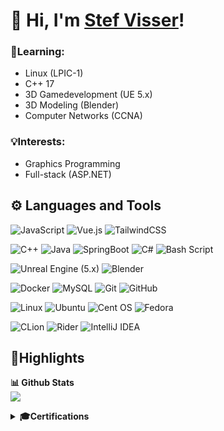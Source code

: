 # 👋 Hi, I'm <a href="https://github.com/ZalmoraDev">Stef Visser</a>!

### 🧠Learning:
<ul>
  <li>Linux (LPIC-1)</li>
  <li>C++ 17</li>
  <li>3D Gamedevelopment (UE 5.x)</li>
  <li>3D Modeling (Blender)</li>
  <li>Computer Networks (CCNA)</li>
</ul>

### 💡Interests:
<ul>
  <li>Graphics Programming</li>
  <li>Full-stack (ASP.NET)</li>
</ul>

## ⚙️ Languages and Tools

![JavaScript](https://img.shields.io/badge/javascript-323330.svg?style=for-the-badge&logo=javascript&logoColor=%23F7DF1E)
![Vue.js](https://img.shields.io/badge/vuejs-35495e.svg?style=for-the-badge&logo=vuedotjs&logoColor=%234FC08D)
![TailwindCSS](https://img.shields.io/badge/tailwindcss-38B2AC.svg?style=for-the-badge&logo=tailwind-css&logoColor=white)
<!-- ![HTML5](https://img.shields.io/badge/html5-%23E34F26.svg?style=for-the-badge&logo=html5&logoColor=white) -->
<!-- ![CSS3](https://img.shields.io/badge/css3-1572B6.svg?style=for-the-badge&logo=css&logoColor=white) -->

![C++](https://img.shields.io/badge/c++-084a86.svg?style=for-the-badge&logo=c%2B%2B&logoColor=white)
![Java](https://img.shields.io/badge/java-ED8B00?style=for-the-badge&logo=openjdk&logoColor=white)
![SpringBoot](https://img.shields.io/badge/springboot-72b545?style=for-the-badge&logo=springboot&logoColor=white)
![C#](https://img.shields.io/badge/c%23-512bd4.svg?style=for-the-badge&logo=csharp&logoColor=white)
![Bash Script](https://img.shields.io/badge/bash-121011.svg?style=for-the-badge&logo=gnu-bash&logoColor=white)

![Unreal Engine (5.x)](https://img.shields.io/badge/unreal%A0engine%A0(5.x)-000000.svg?style=for-the-badge&logo=unrealengine&logoColor=white)
![Blender](https://img.shields.io/badge/blender-eb7a08.svg?style=for-the-badge&logo=blender&logoColor=white)

![Docker](https://img.shields.io/badge/docker-0db7ed.svg?style=for-the-badge&logo=docker&logoColor=white)
![MySQL](https://img.shields.io/badge/mysql-4479A1.svg?style=for-the-badge&logo=mysql&logoColor=white)
![Git](https://img.shields.io/badge/git-F05033.svg?style=for-the-badge&logo=git&logoColor=white)
![GitHub](https://img.shields.io/badge/github-121011.svg?style=for-the-badge&logo=github&logoColor=white)

![Linux](https://img.shields.io/badge/Linux-FCC624?style=for-the-badge&logo=linux&logoColor=black)
![Ubuntu](https://img.shields.io/badge/Ubuntu-E95420?style=for-the-badge&logo=ubuntu&logoColor=white)
![Cent OS](https://img.shields.io/badge/cent%20os%20stream-002260?style=for-the-badge&logo=centos&logoColor=F0F0F0)
![Fedora](https://img.shields.io/badge/Fedora-294172?style=for-the-badge&logo=fedora&logoColor=white)

![CLion](https://img.shields.io/badge/CLion-21d789?style=for-the-badge&logo=clion&logoColor=white)
![Rider](https://img.shields.io/badge/Rider-dd1265.svg?style=for-the-badge&logo=Rider&logoColor=white)
![IntelliJ IDEA](https://img.shields.io/badge/IntelliJ-087cfa.svg?style=for-the-badge&logo=intellij-idea&logoColor=white)

## 📁Highlights
  <b>📊 Github Stats</b><br>
<a href="https://github.com/ZalmoraDev/ZalmoraDev">
  <img src="https://github-readme-stats.vercel.app/api/top-langs/?username=ZalmoraDev&theme=dark" />
</a>

<details>
  <summary><b>🎓Certifications</b></summary>
<!--     <img align="left" alt="Logo of LinkedIn" width="48px" style="padding-right:5px;" src="https://encrypted-tbn0.gstatic.com/images?q=tbn:ANd9GcSPNLVVS0PaqrSH66PI7NmuwF_R9rGAs1Q7iA&s"/>
    <a href="">CCNA</a> @ Cisco<br>
    ??? 2025 - ??? 20xx | Official Certification
    <br><br>
    <img align="left" alt="Logo of LinkedIn" width="48px" style="padding-right:5px;" src="https://encrypted-tbn0.gstatic.com/images?q=tbn:ANd9GcR0CUoJGuupeW1MZ0oYuStA8-J-66LaZUs_Xg&s"/>
    <a href="">LPIC-1</a> @ Linux Professional Institute<br>
    ??? 2025 - ??? 20xx | Official Certification
    <br><br>
    <img align="left" alt="Logo of LinkedIn" width="48px" style="padding-right:5px;" src="https://assets.dryicons.com/uploads/icon/svg/8337/a347cd89-1662-4421-be90-58e5e8004eae.svg"/>
    <a href="">Advanced C++: Building Projects with CMake</a> @ Károly Nyisztor<br>
    ??? 2025 | LinkedIn Learning, Course
    <br><br>-->
    <img align="left" alt="Logo of OpenEDG C++ Institute" width="48px" style="padding-right:5px;" src="https://media.licdn.com/dms/image/v2/D4E0DAQGF3wv87tVwuA/img_100_trans/img_100_trans/0/1712956868139?e=1758805200&v=beta&t=f_46g_NNsu4mmcdEXYijPXZdCwf9X-RFKWNTZsO53go"/>
    <a href="https://www.linkedin.com/learning/certificates/5de16b74578127db5b3ae67b9fbb12aed8a2e9230514437e5a1455707819b9ac">C++ Programming Professional Certificate</a> @ OpenEDG C++ Institute<br>
    Sep 2025 | LinkedIn Learning, Professional Certificate
    <br><br>
    <img align="left" alt="Logo of Docker, Inc." width="48px" style="padding-right:5px;" src="https://pbs.twimg.com/profile_images/1816856437567406080/ByISu1ft_400x400.jpg"/>
    <a href="https://www.linkedin.com/learning/certificates/3ca0b522be99daa8a66d554eb1003eb8a68430cc2ca2610485b851cad44487cb?lipi=urn%3Ali%3Apage%3Ad_flagship3_profile_view_base%3B402G6b6NSk2tSew7quV3hA%3D%3D">Docker Certificate of Completion</a> @ Docker, Inc<br>
    Feb 2025 | LinkedIn Learning, Professional Certificate
    <br>
  <hr>
    <img align="left" alt="Logo of Inholland" width="48px" style="padding-right:5px;" src="https://yt3.googleusercontent.com/EibQUZzBx8L8qTQGlEJREEf7zdGLeUDo3DEL7blCfIvpsNA2wsqCQpx0nk20GB0ngpMD0AlcBA=s900-c-k-c0x00ffffff-no-rj"/>
    <a href="https://www.inholland.nl/opleidingen/informatica-voltijd/">Informatics</a> @ Inholland Haarlem (Dutch)<br>
    Sep 2024 | Propaedeutic Diploma (First year completion)
    <br>
  <hr>
    <img align="left" alt="Logo of Nova College" width="48px" style="padding-right:10px;" src="https://www.novacollege.nl/Content/img/favicon.png"/>
    <a href="https://www.novacollege.nl/opleidingen/alle-opleidingen/software-developer/">Application- and mediadeveloper</a> @ Nova College Beverwijk (Dutch)<br>
    Jun 2022 | Secondary vocational education (MBO)
</details>

<!--
<details>
  <summary><b>💿Used hard- & software</b></summary>
  <ul>
    <li><b>Laptop</b>: Lenovo Legion 5 Pro (RTX 3070)</li>
    <li><b>OS</b>: Windows 11 & Fedora 41 KDE (Dual boot)</li>
  </ul>

  <ul>
    <li><b>Dev Tools</b>:
         <ul>
            <li>Jetbrains Suite (Rider, InteliJ, PhpStorm & CLion)</li>
            <li>VSCode</li>
            <li>CMD & WSL</li>
            <li>Unreal Engine 5.x</li>
            <li>draw.io (UML)</li>
        </ul>
    </li>
    <li><b>Creative work</b>:
         <ul>
            <li>Blender</li>
            <li>FL Studio</li>
            <li>Adobe CC (Ps, Ai & Substance 3D Painter)</li>
        </ul>
    </li>
        <li><b>Other</b>:
         <ul>
            <li>Brave Browser</li>
            <li>Notion (Notes)</li>
            <li>Anki (Flashcards)</li>
            <li>TickTick (To-do App)</li>
        </ul>
    </li>
  </ul>
</details>
-->


<!--
Here are some ideas to get you started:

- 🔭 I’m currently working on ...
- 🌱 I’m currently learning ...
- 👯 I’m looking to collaborate on ...
- 🤔 I’m looking for help with ...
- 💬 Ask me about ...
- 📫 How to reach me: ...
- 😄 Pronouns: ...
- ⚡ Fun fact: ...
-->
